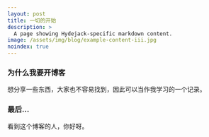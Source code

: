 ```yaml
---
layout: post
title: 一切的开始
description: >
  A page showing Hydejack-specific markdown content.
image: /assets/img/blog/example-content-iii.jpg
noindex: true
---
```


### 为什么我要开博客
想分享一些东西，大家也不容易找到，因此可以当作我学习的一个记录。
### 最后...
看到这个博客的人，你好呀。